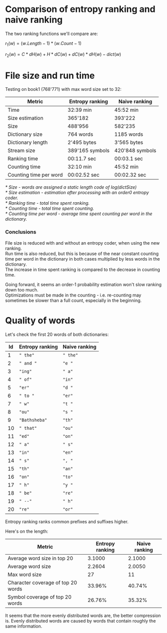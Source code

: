 # Comparison of entropy ranking and naive ranking

The two ranking functions we'll compare are:

$r_1(w) = (w.Length - 1) * (w.Count - 1)$

$r_2(w) = C * dH(w) + H * dC(w) + dC(w) * dH(w) - dict(w)$

# File size and run time

Testing on book1 (768'771) with max word size set to 32:

| Metric                 | Entropy ranking | Naive ranking   |
|------------------------|-----------------|-----------------|
| Time                   | 32:39 min       | 45:52 min       |
| Size estimation        | 365'182         | 393'222         |
| Size                   | 488'956         | 582'235         |
| Dictionary size        | 764 words       | 1185 words      |
| Dictionary length      | 2'495 bytes     | 3'565 bytes     |
| Stream size            | 389'165 symbols | 420'848 symbols |
| Ranking time           | 00:11.7 sec     | 00:03.1 sec     |
| Counting time          | 32:10 min       | 45:52 min       |
| Counting time per word | 00:02.52 sec    | 00:02.32 sec    |

_\* Size - words are assigned a static length code of log(dictSize)_  
_\* Size estimation - estimation after processing with an order0 entropy coder._  
_\* Ranking time - total time spent ranking._  
_\* Counting time - total time spent counting._  
_\* Counting time per word - average time spent counting per word in the dictionary._

### Conclusions

File size is reduced with and without an entropy coder, when using the new ranking.  
Run time is also reduced, but this is because of the near constant counting time per word in the dictionary in both cases multiplied by less words in the dictionary.  
The increase in time spent ranking is compared to the decrease in counting time.

Going forward, it seems an order-1 probability estimation won't slow ranking down too much.  
Optimizations must be made in the counting - i.e. re-counting may sometimes be slower than a full count, especially in the beginning.

# Quality of words

Let's check the first 20 words of both dictionaries:

| Id | Entropy ranking | Naive ranking |
|----|-----------------|---------------|
| 1  | `" the"`        | `" the"`      |
| 2  | `" and "`       | `"e "`        |
| 3  | `"ing"`         | `" a"`        |
| 4  | `" of"`         | `"in"`        |
| 5  | `"er"`          | `"d "`        |
| 6  | `" to "`        | `"er"`        |
| 7  | `" w"`          | `"t "`        |
| 8  | `"ou"`          | `"s "`        |
| 9  | `"Bathsheba"`   | `"th"`        |
| 10 | `" that"`       | `"ou"`        |
| 11 | `"ed"`          | `"on"`        |
| 12 | `" a"`          | `" s"`        |
| 13 | `"in"`          | `"en"`        |
| 14 | `" s"`          | `", "`        |
| 15 | `"th"`          | `"an"`        |
| 16 | `"on"`          | `"to"`        |
| 17 | `" h"`          | `"y "`        |
| 18 | `" be"`         | `"re"`        |
| 19 | `" --"`         | `" h"`        |
| 20 | `"re"`          | `"or"`        |

Entropy ranking ranks common prefixes and suffixes higher.

Here's on the length:

| Metric                             | Entropy ranking | Naive ranking |
|------------------------------------|-----------------|---------------|
| Average word size in top 20        | 3.1000          | 2.1000        |
| Average word size                  | 2.2604          | 2.0050        |
| Max word size                      | 27              | 11            |
| Character coverage of top 20 words | 33.96%          | 40.74%        |
| Symbol coverage of top 20 words    | 26.76%          | 35.32%        |

It seems that the more evenly distributed words are, the better compression is.
Evenly distributed words are caused by words that contain roughly the same information.